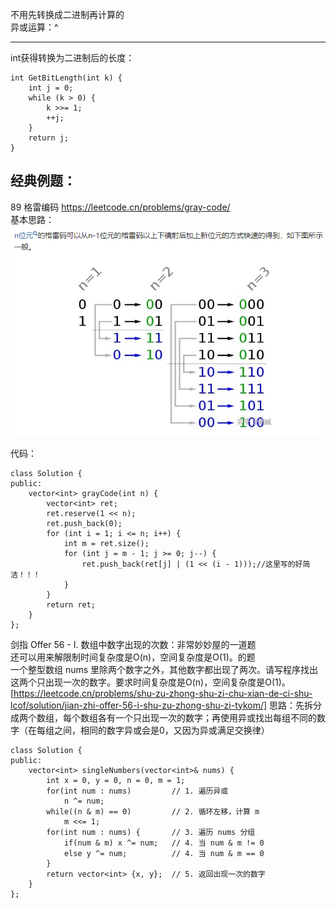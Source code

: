 不用先转换成二进制再计算的  
异或运算：^

---





int获得转换为二进制后的长度：  
```
int GetBitLength(int k) {
    int j = 0;
    while (k > 0) {
        k >>= 1;
        ++j;
    }
    return j;
}
```












## 经典例题：   
89 格雷编码 https://leetcode.cn/problems/gray-code/     
基本思路：  
![GreyCode基本思路](/basic/imgs/GreyCode基本思路.png)

  
代码：   
```
class Solution {
public:
    vector<int> grayCode(int n) {
        vector<int> ret;
        ret.reserve(1 << n);
        ret.push_back(0);
        for (int i = 1; i <= n; i++) {
            int m = ret.size();
            for (int j = m - 1; j >= 0; j--) {
                ret.push_back(ret[j] | (1 << (i - 1)));//这里写的好简洁！！！
            }
        }
        return ret;
    }
};
```


剑指 Offer 56 - I. 数组中数字出现的次数：非常妙妙屋的一道题    
还可以用来解限制时间复杂度是O(n)，空间复杂度是O(1)。的题  
一个整型数组 nums 里除两个数字之外，其他数字都出现了两次。请写程序找出这两个只出现一次的数字。要求时间复杂度是O(n)，空间复杂度是O(1)。  
[https://leetcode.cn/problems/shu-zu-zhong-shu-zi-chu-xian-de-ci-shu-lcof/solution/jian-zhi-offer-56-i-shu-zu-zhong-shu-zi-tykom/]
思路：先拆分成两个数组，每个数组各有一个只出现一次的数字；再使用异或找出每组不同的数字（在每组之间，相同的数字异或会是0，又因为异或满足交换律）
```
class Solution {
public:
    vector<int> singleNumbers(vector<int>& nums) {
        int x = 0, y = 0, n = 0, m = 1;
        for(int num : nums)         // 1. 遍历异或
            n ^= num;
        while((n & m) == 0)         // 2. 循环左移，计算 m
            m <<= 1;
        for(int num : nums) {       // 3. 遍历 nums 分组
            if(num & m) x ^= num;   // 4. 当 num & m != 0
            else y ^= num;          // 4. 当 num & m == 0
        }
        return vector<int> {x, y};  // 5. 返回出现一次的数字
    }
};
```
